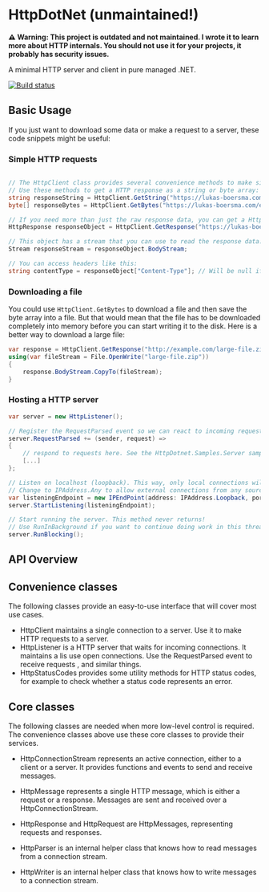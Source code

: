 # HttpDotNet (unmaintained!)

**⚠️ Warning: This project is outdated and not maintained. I wrote it to learn more about HTTP internals. You should not use it for your projects, it probably has security issues.**

A minimal HTTP server and client in pure managed .NET.

[![Build status](https://ci.appveyor.com/api/projects/status/hw8ag5y7txnpfjxv?svg=true)](https://ci.appveyor.com/project/LukasBoersma/httpdotnet)

## Basic Usage

If you just want to download some data or make a request to a server, these code snippets might be useful:

### Simple HTTP requests

```csharp

// The HttpClient class provides several convenience methods to make simple HTTP requests.
// Use these methods to get a HTTP response as a string or byte array:
string responseString = HttpClient.GetString("https://lukas-boersma.com/en");
byte[] responseBytes = HttpClient.GetBytes("https://lukas-boersma.com/en");

// If you need more than just the raw response data, you can get a HttpResponse object:
HttpResponse responseObject = HttpClient.GetResponse("https://lukas-boersma.com/en");

// This object has a stream that you can use to read the response data:
Stream responseStream = responseObject.BodyStream;

// You can access headers like this:
string contentType = responseObject["Content-Type"]; // Will be null if the header is not present in the response.


```

### Downloading a file

You could use `HttpClient.GetBytes` to download a file and then save the byte array into a file. But that would mean that the file has to be downloaded completely into memory before you can start writing it to the disk. Here is a better way to download a large file:

```csharp
var response = HttpClient.GetResponse("http://example.com/large-file.zip");
using(var fileStream = File.OpenWrite("large-file.zip"))
{
    response.BodyStream.CopyTo(fileStream);
}
```

### Hosting a HTTP server

```csharp
var server = new HttpListener();

// Register the RequestParsed event so we can react to incoming requests
server.RequestParsed += (sender, request) =>
{
    // respond to requests here. See the HttpDotnet.Samples.Server sample for details.
    [...]
};

// Listen on localhost (loopback). This way, only local connections will be accepted.
// Change to IPAddress.Any to allow external connections from any source.
var listeningEndpoint = new IPEndPoint(address: IPAddress.Loopback, port: 8888);
server.StartListening(listeningEndpoint);

// Start running the server. This method never returns!
// Use RunInBackground if you want to continue doing work in this thread.
server.RunBlocking();
```

## API Overview

## Convenience classes

The following classes provide an easy-to-use interface that will cover most use cases.

* HttpClient maintains a single connection to a server. Use it to make HTTP requests to a server.
* HttpListener is a HTTP server that waits for incoming connections. It maintains a lis use open connections. Use the RequestParsed event to receive requests , and similar things.
* HttpStatusCodes provides some utility methods for HTTP status codes, for example to check whether a status code represents an error.

## Core classes

The following classes are needed when more low-level control is required.
The convenience classes above use these core classes to provide their services.

* HttpConnectionStream represents an active connection, either to a client or a server.
It provides functions and events to send and receive messages.

* HttpMessage represents a single HTTP message, which is either a request or a response.
Messages are sent and received over a HttpConnectionStream.

* HttpResponse and HttpRequest are HttpMessages, representing requests and responses.
* HttpParser is an internal helper class that knows how to read messages from a connection stream.
* HttpWriter is an internal helper class that knows how to write messages to a connection stream.
